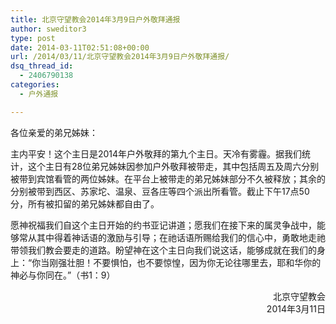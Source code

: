 ```yaml
---
title: 北京守望教会2014年3月9日户外敬拜通报
author: sweditor3
type: post
date: 2014-03-11T02:51:08+00:00
url: /2014/03/11/北京守望教会2014年3月9日户外敬拜通报/
dsq_thread_id:
  - 2406790138
categories:
  - 户外通报

---
```

各位亲爱的弟兄姊妹：

主内平安！这个主日是2014年户外敬拜的第九个主日。天冷有雾霾。据我们统计，这个主日有28位弟兄姊妹因参加户外敬拜被带走，其中包括周五及周六分别被带到宾馆看管的两位姊妹。在平台上被带走的弟兄姊妹部分不久被释放；其余的分别被带到西区、苏家坨、温泉、豆各庄等四个派出所看管。截止下午17点50分，所有被扣留的弟兄姊妹都自由了。

愿神祝福我们自这个主日开始的约书亚记讲道；愿我们在接下来的属灵争战中，能够常从其中得着神话语的激励与引导；在祂话语所赐给我们的信心中，勇敢地走祂带领我们教会要走的道路。盼望神在这个主日向我们说这话，能够成就在我们的身上：“你当刚强壮胆！不要惧怕，也不要惊惶，因为你无论往哪里去，耶和华你的神必与你同在。”（书1：9）

<p style="text-align: right;">
  北京守望教会<br /> 2014年3月11日
</p>